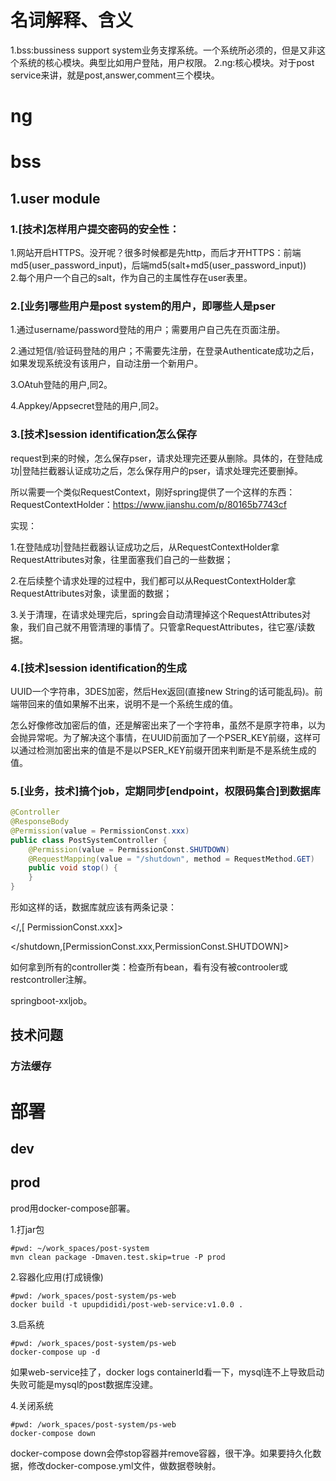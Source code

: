 # 名词解释、含义

1.bss:bussiness support system业务支撑系统。一个系统所必须的，但是又非这个系统的核心模块。典型比如用户登陆，用户权限。 
2.ng:核心模块。对于post service来讲，就是post,answer,comment三个模块。 
# ng
# bss 
## 1.user module
### 1.[技术]怎样用户提交密码的安全性：
1.网站开启HTTPS。没开呢？很多时候都是先http，而后才开HTTPS：前端md5(user_password_input)，后端md5(salt+md5(user_password_input))     
2.每个用户一个自己的salt，作为自己的主属性存在user表里。

### 2.[业务]哪些用户是post system的用户，即哪些人是pser

1.通过username/password登陆的用户；需要用户自己先在页面注册。

2.通过短信/验证码登陆的用户；不需要先注册，在登录Authenticate成功之后，如果发现系统没有该用户，自动注册一个新用户。

3.OAtuh登陆的用户,同2。

4.Appkey/Appsecret登陆的用户,同2。

### 3.[技术]session identification怎么保存

request到来的时候，怎么保存pser，请求处理完还要从删除。具体的，在登陆成功|登陆拦截器认证成功之后，怎么保存用户的pser，请求处理完还要删掉。

所以需要一个类似RequestContext，刚好spring提供了一个这样的东西：RequestContextHolder：https://www.jianshu.com/p/80165b7743cf

实现：

1.在登陆成功|登陆拦截器认证成功之后，从RequestContextHolder拿RequestAttributes对象，往里面塞我们自己的一些数据；

2.在后续整个请求处理的过程中，我们都可以从RequestContextHolder拿RequestAttributes对象，读里面的数据；

3.关于清理，在请求处理完后，spring会自动清理掉这个RequestAttributes对象，我们自己就不用管清理的事情了。只管拿RequestAttributes，往它塞/读数据。

### 4.[技术]session identification的生成

UUID一个字符串，3DES加密，然后Hex返回(直接new String的话可能乱码)。前端带回来的值如果解不出来，说明不是一个系统生成的值。

怎么好像修改加密后的值，还是解密出来了一个字符串，虽然不是原字符串，以为会抛异常呢。为了解决这个事情，在UUID前面加了一个PSER_KEY前缀，这样可以通过检测加密出来的值是不是以PSER_KEY前缀开团来判断是不是系统生成的值。

### 5.[业务，技术]搞个job，定期同步[endpoint，权限码集合]到数据库

```java
@Controller
@ResponseBody
@Permission(value = PermissionConst.xxx)
public class PostSystemController {
    @Permission(value = PermissionConst.SHUTDOWN)
    @RequestMapping(value = "/shutdown", method = RequestMethod.GET)
    public void stop() {
    }
}
```

形如这样的话，数据库就应该有两条记录：

</,[ PermissionConst.xxx]>

<\/shutdown,[PermissionConst.xxx,PermissionConst.SHUTDOWN]>

如何拿到所有的controller类：检查所有bean，看有没有被controoler或restcontroller注解。

springboot-xxljob。

## 技术问题

### 方法缓存

# 部署

## dev

## prod

prod用docker-compose部署。

1.打jar包

```shell
#pwd: ~/work_spaces/post-system
mvn clean package -Dmaven.test.skip=true -P prod
```

2.容器化应用(打成镜像)

```shell
#pwd: /work_spaces/post-system/ps-web
docker build -t upupdididi/post-web-service:v1.0.0 .
```

3.启系统

```shell
#pwd: /work_spaces/post-system/ps-web
docker-compose up -d
```

如果web-service挂了，docker logs containerId看一下，mysql连不上导致启动失败可能是mysql的post数据库没建。

4.关闭系统

```shell
#pwd: /work_spaces/post-system/ps-web
docker-compose down
```

docker-compose down会停stop容器并remove容器，很干净。如果要持久化数据，修改docker-compose.yml文件，做数据卷映射。